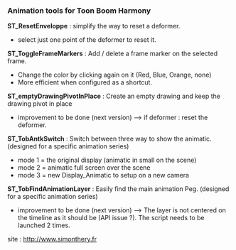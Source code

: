 ### Animation tools for Toon Boom Harmony ###

**ST_ResetEnveloppe** : simplify the way to reset a deformer.
* select just one point of the deformer to reset it.

**ST_ToggleFrameMarkers** : Add / delete a frame marker on the selected frame. 
* Change the color by clicking again on it (Red, Blue, Orange, none)
* More efficient when configured as a shortcut.

**ST_emptyDrawingPivotInPlace** : Create an empty drawing and keep the drawing pivot in place
- improvement to be done (next version) --> if deformer : reset the deformer.

**ST_TobAntkSwitch** : Switch between three way to show the animatic. (designed for a specific animation series)
* mode 1 = the original display (animatic in small on the scene)
* mode 2 = animatic full screen over the scene
* mode 3 = new Display_Animatic to setup on a new camera

**ST_TobFindAnimationLayer** : Easily find the main animation Peg. (designed for a specific animation series)
- improvement to be done (next version) --> The layer is not centered on the timeline as it should be (API issue ?). The script needs to be launched 2 times.

site : http://www.simonthery.fr 
